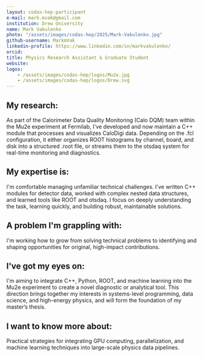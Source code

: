 ```yaml
---
layout: codas-hep-participant
e-mail: mark.mvak@gmail.com
institution: Drew University
name: Mark Vakulenko
photo: "/assets/images/codas-hep/2025/Mark-Vakulenko.jpg"
github-username: MarkmVak
linkedin-profile: https://www.linkedin.com/in/markvakulenko/
orcid:
title: Physics Research Assistant & Graduate Student
website:
logos:
    - /assets/images/codas-hep/logos/Mu2e.jpg
    - /assets/images/codas-hep/logos/Drew.svg
---
```


## My research:
As part of the Calorimeter Data Quality Monitoring (Calo DQM) team within the Mu2e experiment at Fermilab, I've developed and now maintain a C++ module that processes and visualizes CaloDigi data. Depending on the .fcl configuration, it either organizes ROOT histograms by channel, board, and disk into a structured .root file, or streams them to the otsdaq system for real-time monitoring and diagnostics.

## My expertise is:
I'm comfortable managing unfamiliar technical challenges. I've written C++ modules for detector data, worked with complex nested data structures, and learned tools like ROOT and otsdaq. I focus on deeply understanding the task, learning quickly, and building robust, maintainable solutions.

## A problem I'm grappling with:
I'm working how to grow from solving technical problems to identifying and shaping opportunities for original, high-impact contributions.

## I've got my eyes on:
I'm aiming to integrate C++, Python, ROOT, and machine learning into the Mu2e experiment to create a novel diagnostic or analytical tool. This direction brings together my interests in systems-level programming, data science, and high-energy physics, and will form the foundation of my master’s thesis.

## I want to know more about:
Practical strategies for integrating GPU computing, parallelization, and machine learning techniques into large-scale physics data pipelines.
